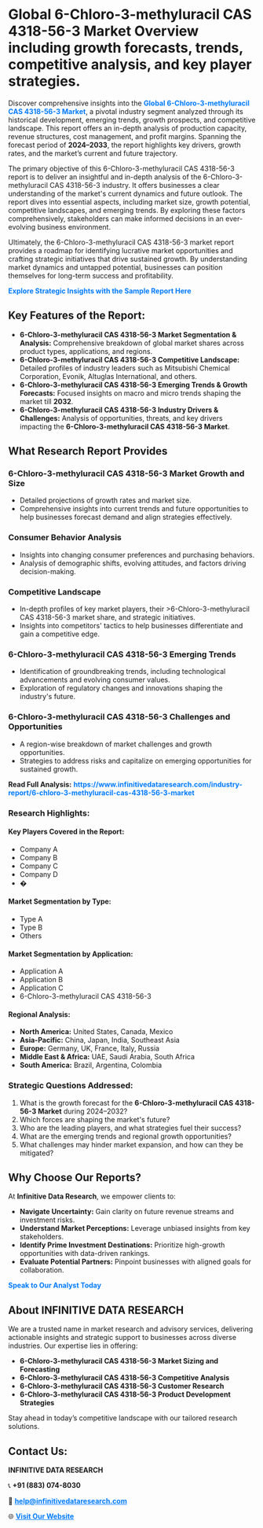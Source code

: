 <h1>Global 6-Chloro-3-methyluracil CAS 4318-56-3 Market Overview including growth forecasts, trends, competitive analysis, and key player strategies.</h1>
<p>
Discover comprehensive insights into the 
<a href="https://www.infinitivedataresearch.com/industry-report/6-chloro-3-methyluracil-cas-4318-56-3-market" rel="dofollow" style="color: #007BFF; text-decoration: none;"><strong>Global 6-Chloro-3-methyluracil CAS 4318-56-3 Market</strong></a>, a pivotal industry segment analyzed through its historical development, emerging trends, growth prospects, and competitive landscape. This report offers an in-depth analysis of production capacity, revenue structures, cost management, and profit margins. Spanning the forecast period of <strong>2024–2033</strong>, the report highlights key drivers, growth rates, and the market’s current and future trajectory.
</p>
<p>
The primary objective of this 6-Chloro-3-methyluracil CAS 4318-56-3 report is to deliver an insightful and in-depth analysis of the 6-Chloro-3-methyluracil CAS 4318-56-3 industry. It offers businesses a clear understanding of the market's current dynamics and future outlook. The report dives into essential aspects, including market size, growth potential, competitive landscapes, and emerging trends. By exploring these factors comprehensively, stakeholders can make informed decisions in an ever-evolving business environment.
</p>
<p>
Ultimately, the 6-Chloro-3-methyluracil CAS 4318-56-3 market report provides a roadmap for identifying lucrative market opportunities and crafting strategic initiatives that drive sustained growth. By understanding market dynamics and untapped potential, businesses can position themselves for long-term success and profitability.
</p>
<p>
<a href="https://www.infinitivedataresearch.com/request-sample/reportId=107713" style="color: #007BFF; text-decoration: none;"><strong>Explore Strategic Insights with the Sample Report Here</strong></a>
</p>

<h2>Key Features of the Report:</h2>
<ul>
<li><strong>6-Chloro-3-methyluracil CAS 4318-56-3 Market Segmentation & Analysis:</strong> Comprehensive breakdown of global market shares across product types, applications, and regions.</li>
<li><strong>6-Chloro-3-methyluracil CAS 4318-56-3 Competitive Landscape:</strong> Detailed profiles of industry leaders such as Mitsubishi Chemical Corporation, Evonik, Altuglas International, and others.</li>
<li><strong>6-Chloro-3-methyluracil CAS 4318-56-3 Emerging Trends & Growth Forecasts:</strong> Focused insights on macro and micro trends shaping the market till <strong>2032</strong>.</li>
<li><strong>6-Chloro-3-methyluracil CAS 4318-56-3 Industry Drivers & Challenges:</strong> Analysis of opportunities, threats, and key drivers impacting the <strong>6-Chloro-3-methyluracil CAS 4318-56-3 Market</strong>.</li>
</ul>

<h2>What Research Report Provides</h2>
<h3>6-Chloro-3-methyluracil CAS 4318-56-3 Market Growth and Size</h3>
<ul>
<li>Detailed projections of growth rates and market size.</li>
<li>Comprehensive insights into current trends and future opportunities to help businesses forecast demand and align strategies effectively.</li>
</ul>

<h3>Consumer Behavior Analysis</h3>
<ul>
<li>Insights into changing consumer preferences and purchasing behaviors.</li>
<li>Analysis of demographic shifts, evolving attitudes, and factors driving decision-making.</li>
</ul>

<h3>Competitive Landscape</h3>
<ul>
<li>In-depth profiles of key market players, their >6-Chloro-3-methyluracil CAS 4318-56-3 market share, and strategic initiatives.</li>
<li>Insights into competitors' tactics to help businesses differentiate and gain a competitive edge.</li>
</ul>

<h3>6-Chloro-3-methyluracil CAS 4318-56-3 Emerging Trends</h3>
<ul>
<li>Identification of groundbreaking trends, including technological advancements and evolving consumer values.</li>
<li>Exploration of regulatory changes and innovations shaping the industry's future.</li>
</ul>

<h3>6-Chloro-3-methyluracil CAS 4318-56-3 Challenges and Opportunities</h3>
<ul>
<li>A region-wise breakdown of market challenges and growth opportunities.</li>
<li>Strategies to address risks and capitalize on emerging opportunities for sustained growth.</li>
</ul>
<p><strong>Read Full Analysis:</strong> <a href="https://www.infinitivedataresearch.com/industry-report/6-chloro-3-methyluracil-cas-4318-56-3-market" rel="dofollow" style="color: #007BFF; text-decoration: none;"><strong>https://www.infinitivedataresearch.com/industry-report/6-chloro-3-methyluracil-cas-4318-56-3-market</strong></a></p>
<h3>Research Highlights:</h3>
<h4>Key Players Covered in the Report:</h4>
<ul><li>Company A</li><li>Company B</li><li>Company C</li><li>Company D</li><li>�</li></ul>
<h4>Market Segmentation by Type:</h4>
<ul><li>Type A</li><li>Type B</li><li>Others</li></ul>
<h4>Market Segmentation by Application:</h4>
<ul><li>Application A</li><li>Application B</li><li>Application C</li><li>6-Chloro-3-methyluracil CAS 4318-56-3</li></ul>

<h4>Regional Analysis:</h4>
<ul>
<li><strong>North America:</strong> United States, Canada, Mexico</li>
<li><strong>Asia-Pacific:</strong> China, Japan, India, Southeast Asia</li>
<li><strong>Europe:</strong> Germany, UK, France, Italy, Russia</li>
<li><strong>Middle East & Africa:</strong> UAE, Saudi Arabia, South Africa</li>
<li><strong>South America:</strong> Brazil, Argentina, Colombia</li>
</ul>

<h3>Strategic Questions Addressed:</h3>
<ol>
<li>What is the growth forecast for the <strong>6-Chloro-3-methyluracil CAS 4318-56-3 Market</strong> during 2024–2032?</li>
<li>Which forces are shaping the market's future?</li>
<li>Who are the leading players, and what strategies fuel their success?</li>
<li>What are the emerging trends and regional growth opportunities?</li>
<li>What challenges may hinder market expansion, and how can they be mitigated?</li>
</ol>

<h2>Why Choose Our Reports?</h2>
<p>At <strong>Infinitive Data Research</strong>, we empower clients to:</p>
<ul>
<li><strong>Navigate Uncertainty:</strong> Gain clarity on future revenue streams and investment risks.</li>
<li><strong>Understand Market Perceptions:</strong> Leverage unbiased insights from key stakeholders.</li>
<li><strong>Identify Prime Investment Destinations:</strong> Prioritize high-growth opportunities with data-driven rankings.</li>
<li><strong>Evaluate Potential Partners:</strong> Pinpoint businesses with aligned goals for collaboration.</li>
</ul>
<p><a href="https://www.infinitivedataresearch.com/industry-report/6-chloro-3-methyluracil-cas-4318-56-3-market" rel="dofollow" style="color: #007BFF; text-decoration: none;"><strong>Speak to Our Analyst Today</strong></a></p>

<h2>About INFINITIVE DATA RESEARCH</h2>
<p>We are a trusted name in market research and advisory services, delivering actionable insights and strategic support to businesses across diverse industries. Our expertise lies in offering:</p>
<ul>
<li><strong>6-Chloro-3-methyluracil CAS 4318-56-3 Market Sizing and Forecasting</strong></li>
<li><strong>6-Chloro-3-methyluracil CAS 4318-56-3 Competitive Analysis</strong></li>
<li><strong>6-Chloro-3-methyluracil CAS 4318-56-3 Customer Research</strong></li>
<li><strong>6-Chloro-3-methyluracil CAS 4318-56-3 Product Development Strategies</strong></li>
</ul>
<p>Stay ahead in today’s competitive landscape with our tailored research solutions.</p>

<h2>Contact Us:</h2>
<p><strong>INFINITIVE DATA RESEARCH</strong></p>
<p>📞 <strong>+91 (883) 074-8030</strong></p>
<p>📧 <strong><a href="mailto:help@infinitivedataresearch.com" style="color: #007BFF;">help@infinitivedataresearch.com</a></strong></p>
<p>🌐 <strong><a href="https://www.infinitivedataresearch.com" rel="dofollow" style="color: #007BFF;">Visit Our Website</a></strong></p>